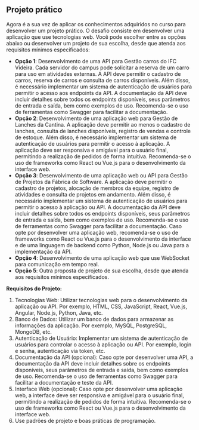 ## Projeto prático

Agora é a sua vez de aplicar os conhecimentos adquiridos no curso para desenvolver um projeto prático. O desafio consiste em desenvolver uma aplicação que use tecnologias web. Você pode escolher entre as opções abaixo ou desenvolver um projeto de sua escolha, desde que atenda aos requisitos mínimos especificados:

 - **Opção 1**: Desenvolvimento de uma API para Gestão carros do IFC Videira. Cada servidor do campus pode solicitar a reserva de um carro para uso em atividades externas. A API deve permitir o cadastro de carros, reserva de carros e consulta de carros disponíveis. Além disso, é necessário implementar um sistema de autenticação de usuários para permitir o acesso aos endpoints da API. A documentação da API deve incluir detalhes sobre todos os endpoints disponíveis, seus parâmetros de entrada e saída, bem como exemplos de uso. Recomenda-se o uso de ferramentas como Swagger para facilitar a documentação.
 - **Opção 2**: Desenvolvimento de uma aplicação web para Gestão de Lanches da Cantina. A aplicação deve permitir ao menos o cadastro de lanches, consulta de lanches disponíveis, registro de vendas e controle de estoque. Além disso, é necessário implementar um sistema de autenticação de usuários para permitir o acesso à aplicação. A aplicação deve ser responsiva e amigável para o usuário final, permitindo a realização de pedidos de forma intuitiva. Recomenda-se o uso de frameworks como React ou Vue.js para o desenvolvimento da interface web.
 - **Opção 3**: Desenvolvimento de uma aplicação web ou API para Gestão de Projetos da Fábrica de Software. A aplicação deve permitir o cadastro de projetos, alocação de membros da equipe, registro de atividades e consulta de projetos em andamento. Além disso, é necessário implementar um sistema de autenticação de usuários para permitir o acesso à aplicação ou API. A documentação da API deve incluir detalhes sobre todos os endpoints disponíveis, seus parâmetros de entrada e saída, bem como exemplos de uso. Recomenda-se o uso de ferramentas como Swagger para facilitar a documentação. Caso opte por desenvolver uma aplicação web, recomenda-se o uso de frameworks como React ou Vue.js para o desenvolvimento da interface e de uma linguagem de backend como Python, Node.js ou Java para a implementação da API.
 - **Opção 4**: Desenvolvimento de uma aplicação web que use WebSocket para comunicação em tempo real. 
 - **Opção 5**: Outra proposta de projeto de sua escolha, desde que atenda aos requisitos mínimos especificados.

**Requisitos do Projeto:**

1. Tecnologias Web: Utilizar tecnologias web para o desenvolvimento da aplicação ou API. Por exemplo, HTML, CSS, JavaScript, React, Vue.js, Angular, Node.js, Python, Java, etc.
2. Banco de Dados: Utilizar um banco de dados para armazenar as informações da aplicação. Por exemplo, MySQL, PostgreSQL, MongoDB, etc.
3. Autenticação de Usuário: Implementar um sistema de autenticação de usuários para controlar o acesso à aplicação ou API. Por exemplo, login e senha, autenticação via token, etc.
4. Documentação da API (opcional): Caso opte por desenvolver uma API, a documentação da API deve incluir detalhes sobre os endpoints disponíveis, seus parâmetros de entrada e saída, bem como exemplos de uso. Recomenda-se o uso de ferramentas como Swagger para facilitar a documentação e teste da API.
5. Interface Web (opcional): Caso opte por desenvolver uma aplicação web, a interface deve ser responsiva e amigável para o usuário final, permitindo a realização de pedidos de forma intuitiva. Recomenda-se o uso de frameworks como React ou Vue.js para o desenvolvimento da interface web.
6. Use padrões de projeto e boas práticas de programação.